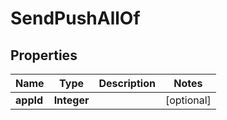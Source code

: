 

# SendPushAllOf

## Properties

Name | Type | Description | Notes
------------ | ------------- | ------------- | -------------
**appId** | **Integer** |  |  [optional]



